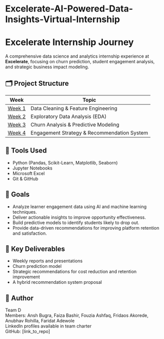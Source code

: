 # Excelerate-AI-Powered-Data-Insights-Virtual-Internship
# Excelerate Internship Journey

A comprehensive data science and analytics internship experience at **Excelerate**, focusing on churn prediction, student engagement analysis, and strategic business impact modeling.

## 🗂️ Project Structure

| Week | Topic |
|------|-------|
| [Week 1](week-1/README.md) | Data Cleaning & Feature Engineering |
| [Week 2](week-2/README.md) | Exploratory Data Analysis (EDA) |
| [Week 3](week-3/README.md) | Churn Analysis & Predictive Modeling |
| [Week 4](week-4/README.md) | Engagement Strategy & Recommendation System |

## 🔧 Tools Used
- Python (Pandas, Scikit-Learn, Matplotlib, Seaborn)
- Jupyter Notebooks
- Microsoft Excel
- Git & GitHub

## 🎯 Goals
- Analyze learner engagement data using AI and machine learning techniques.
- Deliver actionable insights to improve opportunity effectiveness.
- Build predictive models to identify students likely to drop out.
- Provide data-driven recommendations for improving platform retention and satisfaction.

## 📌 Key Deliverables
- Weekly reports and presentations
- Churn prediction model
- Strategic recommendations for cost reduction and retention improvement
- A hybrid recommendation system proposal

## 📎 Author
Team D  
Members: Ansh Bugra, Faiza Bashir, Fouzia Ashfaq, Fridaos Akorede, Anubhav Rohilla, Faridat Adewole  
LinkedIn profiles available in team charter  
GitHub: [link_to_repo]
